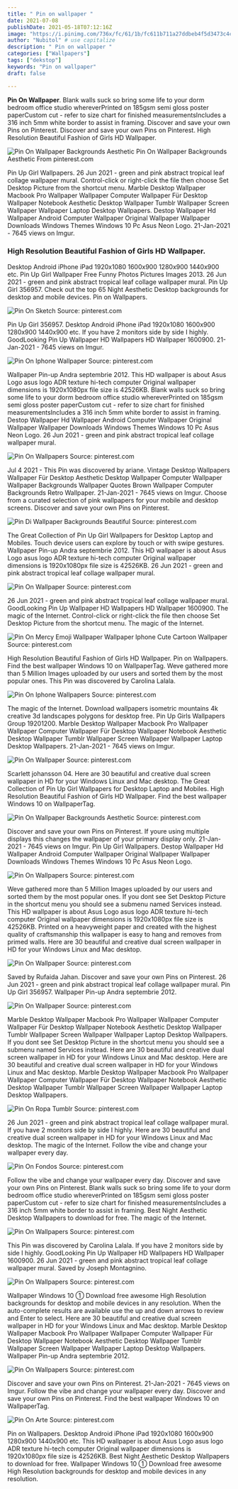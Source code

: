 ```yaml
---
title: " Pin on wallpaper "
date: 2021-07-08
publishDate: 2021-05-18T07:12:16Z
image: "https://i.pinimg.com/736x/fc/61/1b/fc611b711a27ddbeb4f5d3473c4c24d0.jpg"
author: "Nubitol" # use capitalize
description: " Pin on wallpaper "
categories: ["Wallpapers"]
tags: ["dekstop"]
keywords: "Pin on wallpaper"
draft: false

---
```



**Pin On Wallpaper**. Blank walls suck so bring some life to your dorm bedroom office studio whereverPrinted on 185gsm semi gloss poster paperCustom cut - refer to size chart for finished measurementsIncludes a 316 inch 5mm white border to assist in framing. Discover and save your own Pins on Pinterest. Discover and save your own Pins on Pinterest. High Resolution Beautiful Fashion of Girls HD Wallpaper.

![Pin On Wallpaper Backgrounds Aesthetic](https://i.pinimg.com/736x/9f/cc/9e/9fcc9eedadd9b840692e1b2cc3bd2625.jpg "Pin On Wallpaper Backgrounds Aesthetic")
Pin On Wallpaper Backgrounds Aesthetic From pinterest.com


Pin Up Girl Wallpapers. 26 Jun 2021 - green and pink abstract tropical leaf collage wallpaper mural. Control-click or right-click the file then choose Set Desktop Picture from the shortcut menu. Marble Desktop Wallpaper Macbook Pro Wallpaper Wallpaper Computer Wallpaper Für Desktop Wallpaper Notebook Aesthetic Desktop Wallpaper Tumblr Wallpaper Screen Wallpaper Wallpaper Laptop Desktop Wallpapers. Destop Wallpaper Hd Wallpaper Android Computer Wallpaper Original Wallpaper Wallpaper Downloads Windows Themes Windows 10 Pc Asus Neon Logo. 21-Jan-2021 - 7645 views on Imgur.

### High Resolution Beautiful Fashion of Girls HD Wallpaper.

Desktop Android iPhone iPad 1920x1080 1600x900 1280x900 1440x900 etc. Pin Up Girl Wallpaper Free Funny Photos Pictures Images 2013. 26 Jun 2021 - green and pink abstract tropical leaf collage wallpaper mural. Pin Up Girl 356957. Check out the top 65 Night Aesthetic Desktop backgrounds for desktop and mobile devices. Pin on Wallpapers.


![Pin On Sketch](https://i.pinimg.com/736x/c4/52/ea/c452eaae1eb467b60e28dbc3e9e29552.jpg "Pin On Sketch")
Source: pinterest.com

Pin Up Girl 356957. Desktop Android iPhone iPad 1920x1080 1600x900 1280x900 1440x900 etc. If you have 2 monitors side by side I highly. GoodLooking Pin Up Wallpaper HD Wallpapers HD Wallpaper 1600900. 21-Jan-2021 - 7645 views on Imgur.

![Pin On Iphone Wallpaper](https://i.pinimg.com/originals/8c/fe/57/8cfe575158cba31c5965d92bc1909a0a.jpg "Pin On Iphone Wallpaper")
Source: pinterest.com

Wallpaper Pin-up Andra septembrie 2012. This HD wallpaper is about Asus Logo asus logo ADR texture hi-tech computer Original wallpaper dimensions is 1920x1080px file size is 42526KB. Blank walls suck so bring some life to your dorm bedroom office studio whereverPrinted on 185gsm semi gloss poster paperCustom cut - refer to size chart for finished measurementsIncludes a 316 inch 5mm white border to assist in framing. Destop Wallpaper Hd Wallpaper Android Computer Wallpaper Original Wallpaper Wallpaper Downloads Windows Themes Windows 10 Pc Asus Neon Logo. 26 Jun 2021 - green and pink abstract tropical leaf collage wallpaper mural.

![Pin On Wallpapers](https://i.pinimg.com/736x/b2/c9/7f/b2c97f656c8be2a2a37c1c7119e55dd0.jpg "Pin On Wallpapers")
Source: pinterest.com

Jul 4 2021 - This Pin was discovered by ariane. Vintage Desktop Wallpapers Wallpaper Für Desktop Aesthetic Desktop Wallpaper Computer Wallpaper Wallpaper Backgrounds Wallpaper Quotes Brown Wallpaper Computer Backgrounds Retro Wallpaper. 21-Jan-2021 - 7645 views on Imgur. Choose from a curated selection of pink wallpapers for your mobile and desktop screens. Discover and save your own Pins on Pinterest.

![Pin Di Wallpaper Backgrounds Beautiful](https://i.pinimg.com/736x/b7/98/f2/b798f29d75330d726e6087171d2955e6.jpg "Pin Di Wallpaper Backgrounds Beautiful")
Source: pinterest.com

The Great Collection of Pin Up Girl Wallpapers for Desktop Laptop and Mobiles. Touch device users can explore by touch or with swipe gestures. Wallpaper Pin-up Andra septembrie 2012. This HD wallpaper is about Asus Logo asus logo ADR texture hi-tech computer Original wallpaper dimensions is 1920x1080px file size is 42526KB. 26 Jun 2021 - green and pink abstract tropical leaf collage wallpaper mural.

![Pin On Wallpaper](https://i.pinimg.com/564x/5d/b8/39/5db8398e4c73e826352a3b56e7abf8f2.jpg "Pin On Wallpaper")
Source: pinterest.com

26 Jun 2021 - green and pink abstract tropical leaf collage wallpaper mural. GoodLooking Pin Up Wallpaper HD Wallpapers HD Wallpaper 1600900. The magic of the Internet. Control-click or right-click the file then choose Set Desktop Picture from the shortcut menu. The magic of the Internet.

![Pin On Mercy Emoji Wallpaper Wallpaper Iphone Cute Cartoon Wallpaper](https://i.pinimg.com/474x/53/8c/e2/538ce29436e46edfbee26fdfc8c320e9.jpg "Pin On Mercy Emoji Wallpaper Wallpaper Iphone Cute Cartoon Wallpaper")
Source: pinterest.com

High Resolution Beautiful Fashion of Girls HD Wallpaper. Pin on Wallpapers. Find the best wallpaper Windows 10 on WallpaperTag. Weve gathered more than 5 Million Images uploaded by our users and sorted them by the most popular ones. This Pin was discovered by Carolina Lalala.

![Pin On Iphone Wallpapers](https://i.pinimg.com/736x/b0/db/d4/b0dbd4bbc9697a828f2b23d92ef80ebe.jpg "Pin On Iphone Wallpapers")
Source: pinterest.com

The magic of the Internet. Download wallpapers isometric mountains 4k creative 3d landscapes polygons for desktop free. Pin Up Girls Wallpapers Group 19201200. Marble Desktop Wallpaper Macbook Pro Wallpaper Wallpaper Computer Wallpaper Für Desktop Wallpaper Notebook Aesthetic Desktop Wallpaper Tumblr Wallpaper Screen Wallpaper Wallpaper Laptop Desktop Wallpapers. 21-Jan-2021 - 7645 views on Imgur.

![Pin On Wallpaper](https://i.pinimg.com/originals/35/89/34/35893462edaa874eadc18526c1c38512.png "Pin On Wallpaper")
Source: pinterest.com

Scarlett johansson 04. Here are 30 beautiful and creative dual screen wallpaper in HD for your Windows Linux and Mac desktop. The Great Collection of Pin Up Girl Wallpapers for Desktop Laptop and Mobiles. High Resolution Beautiful Fashion of Girls HD Wallpaper. Find the best wallpaper Windows 10 on WallpaperTag.

![Pin On Wallpaper Backgrounds Aesthetic](https://i.pinimg.com/736x/9f/cc/9e/9fcc9eedadd9b840692e1b2cc3bd2625.jpg "Pin On Wallpaper Backgrounds Aesthetic")
Source: pinterest.com

Discover and save your own Pins on Pinterest. If youre using multiple displays this changes the wallpaper of your primary display only. 21-Jan-2021 - 7645 views on Imgur. Pin Up Girl Wallpapers. Destop Wallpaper Hd Wallpaper Android Computer Wallpaper Original Wallpaper Wallpaper Downloads Windows Themes Windows 10 Pc Asus Neon Logo.

![Pin On Wallpapers](https://i.pinimg.com/originals/47/45/d3/4745d3e44be91b214e66fc5f2a00aad2.jpg "Pin On Wallpapers")
Source: pinterest.com

Weve gathered more than 5 Million Images uploaded by our users and sorted them by the most popular ones. If you dont see Set Desktop Picture in the shortcut menu you should see a submenu named Services instead. This HD wallpaper is about Asus Logo asus logo ADR texture hi-tech computer Original wallpaper dimensions is 1920x1080px file size is 42526KB. Printed on a heavyweight paper and created with the highest quality of craftsmanship this wallpaper is easy to hang and removes from primed walls. Here are 30 beautiful and creative dual screen wallpaper in HD for your Windows Linux and Mac desktop.

![Pin On Wallpaper](https://i.pinimg.com/736x/37/c6/88/37c6883eae2829e033328ed41a0e4ded.jpg "Pin On Wallpaper")
Source: pinterest.com

Saved by Rufaida Jahan. Discover and save your own Pins on Pinterest. 26 Jun 2021 - green and pink abstract tropical leaf collage wallpaper mural. Pin Up Girl 356957. Wallpaper Pin-up Andra septembrie 2012.

![Pin On Wallpaper](https://i.pinimg.com/474x/aa/43/1e/aa431e4417cfc35666024b1754c0ab49.jpg "Pin On Wallpaper")
Source: pinterest.com

Marble Desktop Wallpaper Macbook Pro Wallpaper Wallpaper Computer Wallpaper Für Desktop Wallpaper Notebook Aesthetic Desktop Wallpaper Tumblr Wallpaper Screen Wallpaper Wallpaper Laptop Desktop Wallpapers. If you dont see Set Desktop Picture in the shortcut menu you should see a submenu named Services instead. Here are 30 beautiful and creative dual screen wallpaper in HD for your Windows Linux and Mac desktop. Here are 30 beautiful and creative dual screen wallpaper in HD for your Windows Linux and Mac desktop. Marble Desktop Wallpaper Macbook Pro Wallpaper Wallpaper Computer Wallpaper Für Desktop Wallpaper Notebook Aesthetic Desktop Wallpaper Tumblr Wallpaper Screen Wallpaper Wallpaper Laptop Desktop Wallpapers.

![Pin On Ropa Tumblr](https://i.pinimg.com/originals/91/53/1c/91531cc603b015edd8d1c1d3a1057abe.jpg "Pin On Ropa Tumblr")
Source: pinterest.com

26 Jun 2021 - green and pink abstract tropical leaf collage wallpaper mural. If you have 2 monitors side by side I highly. Here are 30 beautiful and creative dual screen wallpaper in HD for your Windows Linux and Mac desktop. The magic of the Internet. Follow the vibe and change your wallpaper every day.

![Pin On Fondos](https://i.pinimg.com/originals/9c/0c/c1/9c0cc1327c4d7885bccc1d3341a052ab.jpg "Pin On Fondos")
Source: pinterest.com

Follow the vibe and change your wallpaper every day. Discover and save your own Pins on Pinterest. Blank walls suck so bring some life to your dorm bedroom office studio whereverPrinted on 185gsm semi gloss poster paperCustom cut - refer to size chart for finished measurementsIncludes a 316 inch 5mm white border to assist in framing. Best Night Aesthetic Desktop Wallpapers to download for free. The magic of the Internet.

![Pin On Wallpapers](https://i.pinimg.com/736x/cb/3e/49/cb3e498878132cb0ca053b6bdbb98e82.jpg "Pin On Wallpapers")
Source: pinterest.com

This Pin was discovered by Carolina Lalala. If you have 2 monitors side by side I highly. GoodLooking Pin Up Wallpaper HD Wallpapers HD Wallpaper 1600900. 26 Jun 2021 - green and pink abstract tropical leaf collage wallpaper mural. Saved by Joseph Montagnino.

![Pin On Wallpapers](https://i.pinimg.com/originals/e1/24/73/e1247321f74002d56addc4d6afec425c.png "Pin On Wallpapers")
Source: pinterest.com

Wallpaper Windows 10 ① Download free awesome High Resolution backgrounds for desktop and mobile devices in any resolution. When the auto-complete results are available use the up and down arrows to review and Enter to select. Here are 30 beautiful and creative dual screen wallpaper in HD for your Windows Linux and Mac desktop. Marble Desktop Wallpaper Macbook Pro Wallpaper Wallpaper Computer Wallpaper Für Desktop Wallpaper Notebook Aesthetic Desktop Wallpaper Tumblr Wallpaper Screen Wallpaper Wallpaper Laptop Desktop Wallpapers. Wallpaper Pin-up Andra septembrie 2012.

![Pin On Wallpapers](https://i.pinimg.com/474x/59/a9/f7/59a9f75cc9eba1804bead63ecb29479a.jpg "Pin On Wallpapers")
Source: pinterest.com

Discover and save your own Pins on Pinterest. 21-Jan-2021 - 7645 views on Imgur. Follow the vibe and change your wallpaper every day. Discover and save your own Pins on Pinterest. Find the best wallpaper Windows 10 on WallpaperTag.

![Pin On Arte](https://i.pinimg.com/736x/fc/61/1b/fc611b711a27ddbeb4f5d3473c4c24d0.jpg "Pin On Arte")
Source: pinterest.com

Pin on Wallpapers. Desktop Android iPhone iPad 1920x1080 1600x900 1280x900 1440x900 etc. This HD wallpaper is about Asus Logo asus logo ADR texture hi-tech computer Original wallpaper dimensions is 1920x1080px file size is 42526KB. Best Night Aesthetic Desktop Wallpapers to download for free. Wallpaper Windows 10 ① Download free awesome High Resolution backgrounds for desktop and mobile devices in any resolution.

